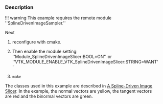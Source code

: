 ### Description

!!! warning
    This example requires the remote module ''SplineDrivenImageSampler.''

Next

1. reconfigure with cmake.

2. Then enable the module setting ''Module_SplineDrivenImageSlicer:BOOL=ON'' or ''VTK_MODULE_ENABLE_VTK_SplineDrivenImageSlicer:STRING=WANT''

3. `make`

The classes used in this example are described in [A Spline-Driven Image Slicer](http://www.vtkjournal.org/browse/publication/838). In the example, the normal vectors are yellow, the tangent vectors are red and the binormal vectors are green.

